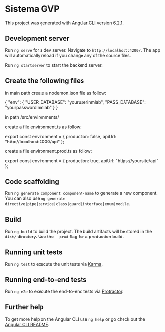# Sistema GVP

This project was generated with [Angular CLI](https://github.com/angular/angular-cli) version 6.2.1.

## Development server

Run `ng serve` for a dev server. Navigate to `http://localhost:4200/`. The app will automatically reload if you change any of the source files.

Run `ng startserver` to start the backend server.

## Create the following files
in main path create a nodemon.json file as follow:

{
  "env": {
    "USER_DATABASE": "youruserinmlab",
    "PASS_DATABASE": "yourpasswordinmlab"
  }
}

in path /src/environments/

create a file environment.ts as follow:

export const environment = {
  production: false,
  apiUrl: "http://localhost:3000/api"
};

create a file environment.prod.ts as follow:

export const environment = {
  production: true,
  apiUrl: "https://yoursite/api"
};


## Code scaffolding

Run `ng generate component component-name` to generate a new component. You can also use `ng generate directive|pipe|service|class|guard|interface|enum|module`.

## Build

Run `ng build` to build the project. The build artifacts will be stored in the `dist/` directory. Use the `--prod` flag for a production build.

## Running unit tests

Run `ng test` to execute the unit tests via [Karma](https://karma-runner.github.io).

## Running end-to-end tests

Run `ng e2e` to execute the end-to-end tests via [Protractor](http://www.protractortest.org/).

## Further help

To get more help on the Angular CLI use `ng help` or go check out the [Angular CLI README](https://github.com/angular/angular-cli/blob/master/README.md).
